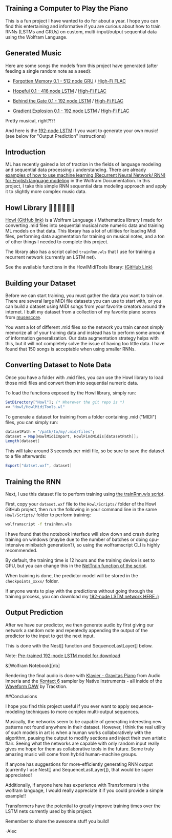 ## Training a Computer to Play the Piano
This is a fun project I have wanted to do for about a year. I hope you can find this entertaining and informative if you are curious about how to train RNNs (LSTMs and GRUs) on custom, multi-input/output sequential data using the Wolfram Language.


## Generated Music

Here are some songs the models from this project have generated (after feeding a single random note as a seed):

* [Forgotten Memory 0.1 - 512 node GRU](https://graves.tech/assets/piano/Forgotten_Memory_0-1_small.mp3)
  / [High-Fi FLAC](https://graves.tech/assets/piano/Forgotten_Memory_0-1.flac)

* [Hopeful 0.1 - 416 node LSTM](https://graves.tech/assets/piano/Hopeful_0-1_small.mp3)
  / [High-Fi FLAC](https://graves.tech/assets/piano/Hopeful_0-1.flac)

* [Behind the Gate 0.1 - 192 node LSTM](https://graves.tech/assets/piano/Behind_The_Gate_0-1_small.mp3)
  / [High-Fi FLAC](https://graves.tech/assets/piano/Behind_The_Gate_0-1.flac)

* [Gradient Explosion 0.1 - 192 node LSTM](https://graves.tech/assets/piano/Gradient_Explosion_0-1_small.mp3)
  / [High-Fi FLAC](https://graves.tech/assets/piano/Gradient_Explosion_0-1.flac)


Pretty musical, right?!?!

And here is the [192-node LSTM][model] if you want to generate your own music! (see below for "Output Prediction" instructions)

## Introduction
ML has recently gained a lot of traction in the fields of language modeling and sequential data processing / understanding. There are already [examples of how to use machine learning (Recurrent Neural Network/ RNN) for English language modeling](https://www.wolfram.com/language/12/neural-network-framework/train-a-net-to-model-english.html?product=mathematica) in the Wolfram Documentation. In this project, I take this simple RNN sequential data modeling approach and apply it to slightly more complex music data.

## Howl Library  🐺🎶🎵🎶🎼🎹

[Howl (GitHub link)](https://github.com/alecGraves/Howl) is a Wolfram Language / Mathematica library I made for converting .mid files into sequential musical note numeric data and training ML models on that data. This library has a lot of utilities for loading Midi files, performing data augmentation for training on musical notes, and a ton of other things I needed to complete this project.

The library also has a script called `trainRnn.wls` that I use for training a recurrent network (currently an LSTM net).

See the available functions in the HowlMidiTools library: [(GitHub Link)](https://github.com/alecGraves/Howl/blob/c9b04fedc3874f5c8336c65cca566b9103810bcf/Howl/HowlMidiTools.wl#L20-L45)

## Building your Dataset
Before we can start training, you must gather the data you want to train on. There are several large MIDI file datasets you can use to start with, or you can build a dataset using MIDI songs from your favorite creators around the internet. I built my dataset from a collection of my favorite piano scores from [musescore](https://musescore.com/).

You want a lot of different .mid files so the network you train cannot simply memorize all of your training data and instead has to perform some amount of information generalization. Our data augmentation strategy helps with this, but it will not completely solve the issue of having too little data. I have found that 150 songs is acceptable when using smaller RNNs.

## Converting Dataset to Note Data
Once you have a folder with .mid files, you can use the Howl library to load those midi files and convert them into sequential numeric data.

To load the functions exposed by the Howl library, simply run:

```mathematica
SetDirectory["Howl"]; (* Wherever the git repo is *)
<< "Howl/HowlMidiTools.wl"
```

To generate a dataset for training from a folder containing .mid ("MIDI") files, you can simply run:

```mathematica
datasetPath = "/path/to/my/.mid/files";
dataset = Map[HowlMidiImport, HowlFindMidis[datasetPath]];
Length[dataset]
```

This will take around 3 seconds per midi file, so be sure to save the dataset to a file afterwards:

```mathematica
Export["datset.wxf", dataset]
```
## Training the RNN

Next, I use this dataset file to perform training using [the trainRnn.wls script](https://github.com/alecGraves/Howl/blob/main/Scripts/trainRnn.wls).


First, copy your `dataset.wxf` file to the `Howl/Scripts/` folder of the Howl GitHub project, then run the following in your command line in the same `Howl/Scripts/` folder to perform training:

```bash
wolframscript -f trainRnn.wls
```

I have found that the notebook interface will slow down and crash during training on windows (maybe due to the number of batches or doing cpu-intensive minibatch generation?), so using the wolframscript CLI is highly recommended.

By default, the training time is 12 hours and the training device is set to GPU, but you can change this in the [NetTrain function of the script](https://github.com/alecGraves/Howl/blob/07aed0404159027eeed55414e21a5b9c652998e0/Scripts/trainRnn.wls#L218).

When training is done, the predictor model will be stored in the `checkpoints_xxxx/` folder.


If anyone wants to play with the predictions without going through the training process, you can download my [192-node LSTM network HERE :)][model]



## Output Prediction
After we have our predictor, we then generate audio by first giving our network a random note and repeatedly appending the output of the predictor to the input to get the next input.

This is done with the Nest[] function and SequenceLastLayer[] below.

Note: [Pre-trained 192-node LSTM model for download][model]


&[Wolfram Notebook][nb]

Rendering the final audio is done with [Klavier - Gravitas Piano](https://www.audioimperia.com/products/klaviergravitaspiano) from Audio Imperia and the [Kontact 6](https://www.native-instruments.com/en/products/komplete/samplers/kontakt-6/) sampler by Native Instruments - all inside of the [Waveform DAW](https://www.tracktion.com/products/waveform-pro) by Tracktion.


##Conclusions

I hope you find this project useful if you ever want to apply sequence-modeling techniques to more complex multi-output sequences.

Musically, the networks seem to be capable of generating interesting new patterns not found anywhere in their dataset. However, I think the real utility of such models in art is when a human works collaboratively with the algorithm, pausing the output to modify sections and inject their own artistic flair. Seeing what the networks are capable with only random input really gives me hope for them as collaborative tools in the future. Some truly amazing music will come from hybrid human-machine groups.

If anyone has suggestions for more-efficiently generating RNN output (currently I use Nest[] and SequenceLastLayer[]), that would be super appreciated!

Additionally, if anyone here has experience with Transformers in the wolfram language, I would really appreciate it if you could provide a simple example!!

Transformers have the potential to greatly improve training times over the LSTM nets currently used by this project.

Remember to share the awesome stuff you build!

-Alec

[model]: https://graves.tech/assets/piano/predictor_lstm192_2021-07-25T20-23-31.wlnet 
